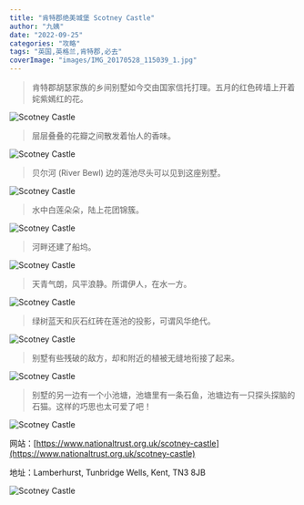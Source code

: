 ```yaml
---
title: "肯特郡绝美城堡 Scotney Castle"
author: "九姨"
date: "2022-09-25"
categories: "攻略"
tags: "英国,英格兰,肯特郡,必去"
coverImage: "images/IMG_20170528_115039_1.jpg"
---
```


>肯特郡胡瑟家族的乡间别墅如今交由国家信托打理。五月的红色砖墙上开着姹紫嫣红的花。

![Scotney Castle](images/IMG_20170528_110512.jpg)

>层层叠叠的花瓣之间散发着怡人的香味。

![Scotney Castle](images/IMG_20170528_110608.jpg)

>贝尔河 (River Bewl) 边的莲池尽头可以见到这座别墅。

![Scotney Castle](images/IMG_20170528_124406.jpg)

>水中白莲朵朵，陆上花团锦簇。

![Scotney Castle](images/IMG_20170528_131956.jpg)

>河畔还建了船坞。

![Scotney Castle](images/IMG_20170528_124412.jpg)

>天青气朗，风平浪静。所谓伊人，在水一方。

![Scotney Castle](images/IMG_20170528_124612.jpg)

>绿树蓝天和灰石红砖在莲池的投影，可谓风华绝代。

![Scotney Castle](images/IMG_20170528_124653_1.jpg)

>别墅有些残破的敌方，却和附近的植被无缝地衔接了起来。

![Scotney Castle](images/IMG_20170528_130412.jpg)

>别墅的另一边有一个小池塘，池塘里有一条石鱼，池塘边有一只探头探脑的石猫。这样的巧思也太可爱了吧！

![Scotney Castle](images/IMG_20170528_134944.jpg)


网站：[https://www.nationaltrust.org.uk/scotney-castle](https://www.nationaltrust.org.uk/scotney-castle)

地址：Lamberhurst, Tunbridge Wells, Kent, TN3 8JB

![Scotney Castle](images/scotney.jpg)